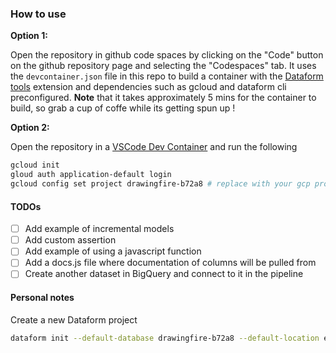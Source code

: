 
### How to use

<b>Option 1: </b>

Open the repository in github code spaces by clicking on the "Code" button on the github repository page and selecting the  "Codespaces" tab. It uses the `devcontainer.json` file in this repo to build a 
container with the [Dataform tools](https://marketplace.visualstudio.com/items?itemName=ashishalex.dataform-lsp-vscode) extension and dependencies such as gcloud and dataform cli preconfigured. **Note** that it takes approximately 5 mins for the container to build, so grab a cup of coffe while its getting spun up !

<b>Option 2: </b>

Open the repository in a [VSCode Dev Container](https://code.visualstudio.com/docs/devcontainers/containers)  and run the following 

```bash
gcloud init
gloud auth application-default login
gcloud config set project drawingfire-b72a8 # replace with your gcp project id
```

#### TODOs

- [ ] Add example of incremental models
- [ ] Add custom assertion
- [ ] Add example of using a javascript function 
- [ ] Add a docs.js file where documentation of columns will be pulled from
- [ ] Create another dataset in BigQuery and connect to it in the pipeline

#### Personal notes 

Create a new Dataform project

```bash
dataform init --default-database drawingfire-b72a8 --default-location europe-west2
```
